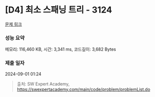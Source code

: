 # [D4] 최소 스패닝 트리 - 3124 

[문제 링크](https://swexpertacademy.com/main/code/problem/problemDetail.do?contestProbId=AV_mSnmKUckDFAWb) 

### 성능 요약

메모리: 116,460 KB, 시간: 3,341 ms, 코드길이: 3,682 Bytes

### 제출 일자

2024-09-01 01:24



> 출처: SW Expert Academy, https://swexpertacademy.com/main/code/problem/problemList.do